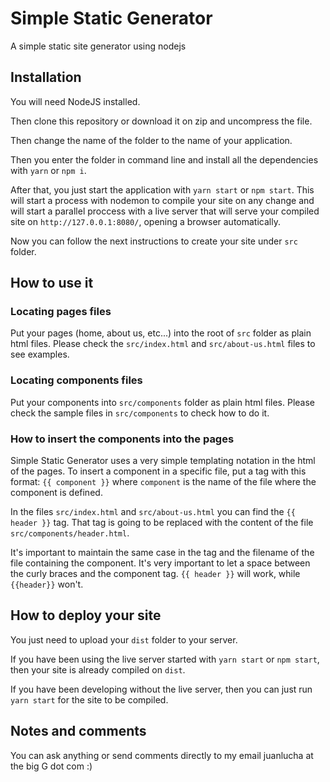 # Simple Static Generator

A simple static site generator using nodejs

## Installation
You will need NodeJS installed.

Then clone this repository or download it on zip and uncompress the file.

Then change the name of the folder to the name of your application.

Then you enter the folder in command line and install all the dependencies with `yarn` or `npm i`.

After that, you just start the application with `yarn start` or `npm start`. This will start a process with nodemon to compile your site on any change and will start a parallel proccess with a live server that will serve your compiled site on `http://127.0.0.1:8080/`, opening a browser automatically.

Now you can follow the next instructions to create your site under `src` folder.

## How to use it

### Locating pages files
Put your pages (home, about us, etc...) into the root of `src` folder as plain html files. Please check the `src/index.html` and `src/about-us.html` files to see examples.

### Locating components files
Put your components into `src/components` folder as plain html files. Please check the sample files in `src/components` to check how to do it.

### How to insert the components into the pages
Simple Static Generator uses a very simple templating notation in the html of the pages. To insert a component in a specific file, put a tag with this format:
`{{ component }}`
where `component` is the name of the file where the component is defined. 

In the files `src/index.html` and `src/about-us.html` you can find the `{{ header }}` tag. That tag is going to be replaced with the content of the file `src/components/header.html`.

It's important to maintain the same case in the tag and the filename of the file containing the component. It's very important to let a space between the curly braces and the component tag. `{{ header }}` will work, while `{{header}}` won't.

## How to deploy your site
You just need to upload your `dist` folder to your server.

If you have been using the live server started with `yarn start` or `npm start`, then your site is already compiled on `dist`.

If you have been developing without the live server, then you can just run `yarn start` for the site to be compiled.

## Notes and comments
You can ask anything or send comments directly to my email juanlucha at the big G dot com :)